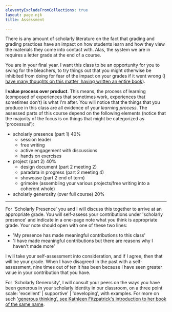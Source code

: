 ```yaml
---
eleventyExcludeFromCollections: true
layout: page.njk
title: Assessment

---
```


There is any amount of scholarly literature on the fact that grading and grading practices have an impact on how students learn and how they view the materials they come into contact with. Alas, the system we are in requires a letter grade at the end of a course.

You are in your final year. I want this class to be an opportunity for you to swing for the bleachers, to try things out that you might otherwise be inhibited from doing for fear of the impact on your grades if it went wrong ([I have many thoughts on this matter, having written an entire book](https://digitalpressatund.files.wordpress.com/2019/12/failing_gloriously_final.pdf)).

**I value process over product**. This means, the process of learning (composed of experiences that sometimes work, experiences that sometimes don't) is what I'm after. You will notice that the things that you produce in this class are all evidence of your _learning process_. The assessed parts of this course depend on the following elements (notice that the majority of the focus is on things that might be categorized as 'processual'):

+ scholarly presence (part 1) 40%
	+ session leader 
	+ free writing 
	+ active engagement with discussions
	+ hands on exercises
+ project (part 2) 40%
	+ design document (part 2 meeting 2) 
	+ paradata in progress (part 2 meeting 4)
	+ showcase (part 2 end of term)
	+ grimoire (assembling your various projects/free writing into a coherent whole)
+ scholarly generosity (over full course) 20% 

---

For 'Scholarly Presence' you and I will discuss this together to arrive at an appropriate grade. You will self-assess your contributions under 'scholarly presence' and indicate in a one-page note what you think is appropriate grade. Your note should open with one of these two lines:
- 'My presence has made meaningful contributions to this class'
- 'I have made meaningful contributions but there are reasons why I haven't made more'

I will take your self-assessment into consideration, and if I agree, then that will be your grade. When I have disagreed in the past with a self-assessment, nine times out of ten it has been because I have seen greater value in your contribution that you have.

For 'Scholarly Generosity', I will consult your peers on the ways you have been generous in your scholarly identity in our classroom, on a three point scale: 'excellent' | supportive' | 'developing', with examples. For more on such ['generous thinking', see Kathleen Fitzpatrick's introduction to her book of the same name](https://kfitz.info/generous-thinking-introduction/).




